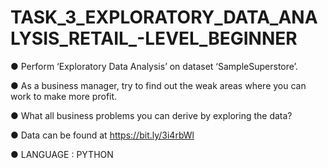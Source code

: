 # TASK_3_EXPLORATORY_DATA_ANALYSIS_RETAIL_-LEVEL_BEGINNER

● Perform ‘Exploratory Data Analysis’ on dataset ‘SampleSuperstore’.

● As a business manager, try to find out the weak areas where you can work to make more profit.

● What all business problems you can derive by exploring the data?

● Data can be found at https://bit.ly/3i4rbWl

● LANGUAGE : PYTHON
